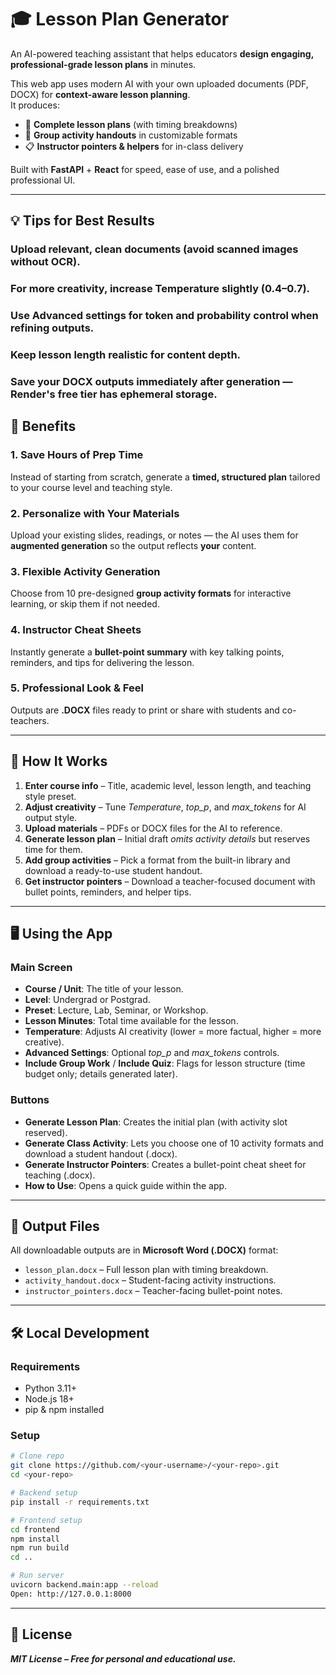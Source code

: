# 🎓 Lesson Plan Generator

An AI-powered teaching assistant that helps educators **design engaging, professional-grade lesson plans** in minutes.

This web app uses modern AI with your own uploaded documents (PDF, DOCX) for **context-aware lesson planning**.  
It produces:

- 📝 **Complete lesson plans** (with timing breakdowns)  
- 👥 **Group activity handouts** in customizable formats  
- 📋 **Instructor pointers & helpers** for in-class delivery  

Built with **FastAPI** + **React** for speed, ease of use, and a polished professional UI.

---

## 💡 Tips for Best Results

### Upload relevant, clean documents (avoid scanned images without OCR).

### For more creativity, increase Temperature slightly (0.4–0.7).

### Use Advanced settings for token and probability control when refining outputs.

### Keep lesson length realistic for content depth.

### Save your DOCX outputs immediately after generation — Render's free tier has ephemeral storage.


## 🚀 Benefits

### 1. Save Hours of Prep Time
Instead of starting from scratch, generate a **timed, structured plan** tailored to your course level and teaching style.

### 2. Personalize with Your Materials
Upload your existing slides, readings, or notes — the AI uses them for **augmented generation** so the output reflects **your** content.

### 3. Flexible Activity Generation
Choose from 10 pre-designed **group activity formats** for interactive learning, or skip them if not needed.

### 4. Instructor Cheat Sheets
Instantly generate a **bullet-point summary** with key talking points, reminders, and tips for delivering the lesson.

### 5. Professional Look & Feel
Outputs are **.DOCX** files ready to print or share with students and co-teachers.

---

## 📸 How It Works

1. **Enter course info** – Title, academic level, lesson length, and teaching style preset.
2. **Adjust creativity** – Tune *Temperature*, *top_p*, and *max_tokens* for AI output style.
3. **Upload materials** – PDFs or DOCX files for the AI to reference.
4. **Generate lesson plan** – Initial draft *omits activity details* but reserves time for them.
5. **Add group activities** – Pick a format from the built-in library and download a ready-to-use student handout.
6. **Get instructor pointers** – Download a teacher-focused document with bullet points, reminders, and helper tips.

---

## 🖥 Using the App

### **Main Screen**
- **Course / Unit**: The title of your lesson.
- **Level**: Undergrad or Postgrad.
- **Preset**: Lecture, Lab, Seminar, or Workshop.
- **Lesson Minutes**: Total time available for the lesson.
- **Temperature**: Adjusts AI creativity (lower = more factual, higher = more creative).
- **Advanced Settings**: Optional *top_p* and *max_tokens* controls.
- **Include Group Work** / **Include Quiz**: Flags for lesson structure (time budget only; details generated later).

### **Buttons**
- **Generate Lesson Plan**: Creates the initial plan (with activity slot reserved).
- **Generate Class Activity**: Lets you choose one of 10 activity formats and download a student handout (.docx).
- **Generate Instructor Pointers**: Creates a bullet-point cheat sheet for teaching (.docx).
- **How to Use**: Opens a quick guide within the app.

---

## 📂 Output Files

All downloadable outputs are in **Microsoft Word (.DOCX)** format:
- `lesson_plan.docx` – Full lesson plan with timing breakdown.
- `activity_handout.docx` – Student-facing activity instructions.
- `instructor_pointers.docx` – Teacher-facing bullet-point notes.

---

## 🛠 Local Development

### **Requirements**
- Python 3.11+
- Node.js 18+
- pip & npm installed

### **Setup**
```bash
# Clone repo
git clone https://github.com/<your-username>/<your-repo>.git
cd <your-repo>

# Backend setup
pip install -r requirements.txt

# Frontend setup
cd frontend
npm install
npm run build
cd ..

# Run server
uvicorn backend.main:app --reload
Open: http://127.0.0.1:8000
```

---

## 📜 License
**_MIT License – Free for personal and educational use._**

